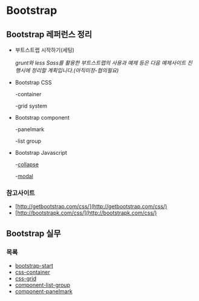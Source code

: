 ﻿# Bootstrap 


## Bootstrap 레퍼런스 정리

  - 부트스트랩 시작하기(세팅)

    *grunt와 less Sass를 활용한 부트스트랩의 사용과 예제 등은 다음 예제사이트 진행시에 정리할 계획입니다.(아직미정-협의필요)*
  - Bootstrap CSS

      -container

      -grid system
  - Bootstrap component

      -panelmark

      -list group  
  - Bootstrap Javascript

      -[collapse](docs/javascript-collapse.md)

      -[modal](docs/javascript-modal.md)

### 참고사이트
  - [http://getbootstrap.com/css/](http://getbootstrap.com/css/)    
  - [http://bootstrapk.com/css/](http://bootstrapk.com/css/)


## Bootstrap 실무
  
### 목록

* [bootstrap-start](docs/bootstrap-start.md)
* [css-container](docs/css-container.md)
* [css-grid](docs/css-grid.md)
* [component-list-group](docs/component-list-group.md)
* [component-panelmark](docs/component-panelmark.md)


